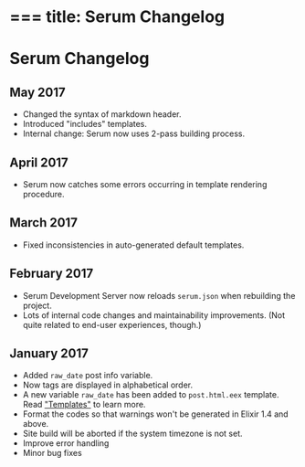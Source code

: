 ===
title: Serum Changelog
===

# Serum Changelog

## May 2017

* Changed the syntax of markdown header.
* Introduced "includes" templates.
* Internal change: Serum now uses 2-pass building process.

## April 2017

* Serum now catches some errors occurring in template rendering procedure.

## March 2017

* Fixed inconsistencies in auto-generated default templates.

## February 2017

* Serum Development Server now reloads `serum.json` when rebuilding the project.
* Lots of internal code changes and maintainability improvements. (Not quite
related to end-user experiences, though.)

## January 2017

* Added `raw_date` post info variable.
* Now tags are displayed in alphabetical order.
* A new variable `raw_date` has been added to `post.html.eex` template. Read
    [&quot;Templates&quot;](%pages:docs/templates) to learn more.
* Format the codes so that warnings won't be generated in Elixir 1.4 and above.
* Site build will be aborted if the system timezone is not set.
* Improve error handling
* Minor bug fixes

